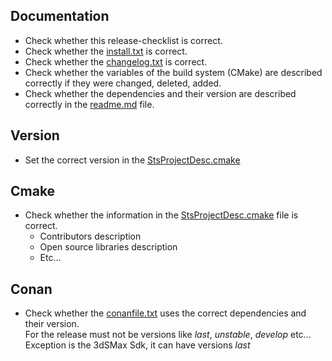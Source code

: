 ## Documentation
- Check whether this release-checklist is correct.
- Check whether the [install.txt](install.txt) is correct.
- Check whether the [changelog.txt](changelog.txt) is correct.
- Check whether the variables of the build system (CMake) are described correctly if they were changed, deleted, added.
- Check whether the dependencies and their version are described correctly in the [readme.md](../readme.md) file. 

## Version
- Set the correct version in the [StsProjectDesc.cmake](../cmake/StsProjectDesc.cmake)

## Cmake
- Check whether the information in the [StsProjectDesc.cmake](../cmake/StsProjectDesc.cmake) file is correct.
  - Contributors description
  - Open source libraries description
  - Etc...

## Conan
- Check whether the [conanfile.txt](../conanfile.txt) uses the correct dependencies and their version.  
For the release must not be versions like *last*, *unstable*, *develop* etc...  
Exception is the 3dSMax Sdk, it can have versions *last*
